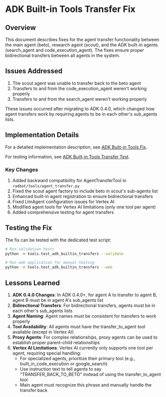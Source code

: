 # ADK Built-in Tools Transfer Fix

## Overview

This document describes fixes for the agent transfer functionality between the main agent (beto), research agent (scout), and the ADK built-in agents (search_agent and code_execution_agent). The fixes ensure proper bidirectional transfers between all agents in the system.

## Issues Addressed

1. The scout agent was unable to transfer back to the beto agent
2. Transfers to and from the code_execution_agent weren't working properly
3. Transfers to and from the search_agent weren't working properly

These issues occurred after migrating to ADK 0.4.0, which changed how agent transfers work by requiring agents to be in each other's sub_agents lists.

## Implementation Details

For a detailed implementation description, see [ADK Built-in Tools Fix](adk_builtin_tools_fix.md).

For testing information, see [ADK Built-in Tools Transfer Test](adk_builtin_tools_transfer_test.md).

### Key Changes

1. Added backward compatibility for AgentTransferTool in `radbot/tools/agent_transfer.py`
2. Fixed the scout agent factory to include beto in scout's sub-agents list
3. Enhanced built-in agent registration to ensure bidirectional transfers
4. Fixed LlmAgent configuration issues for Vertex AI
5. Modified agent tools for Vertex AI limitations (only one tool per agent)
6. Added comprehensive testing for agent transfers

## Testing the Fix

The fix can be tested with the dedicated test script:

```bash
# Run validation tests
python -m tools.test_adk_builtin_transfers --validate

# Run web application for manual testing
python -m tools.test_adk_builtin_transfers --web
```

## Lessons Learned

1. **ADK 0.4.0 Changes**: In ADK 0.4.0+, for agent A to transfer to agent B, agent B must be in agent A's sub_agents list
2. **Bidirectional Transfers**: For bidirectional transfers, agents must be in each other's sub_agents lists
3. **Agent Naming**: Agent names must be consistent for transfers to work properly
4. **Tool Availability**: All agents must have the transfer_to_agent tool available (except in Vertex AI)
5. **Proxy Agents**: For complex relationships, proxy agents can be used to establish proper parent-child relationships
6. **Vertex AI Limitations**: Vertex AI currently only supports one tool per agent, requiring special handling:
   - For specialized agents, prioritize their primary tool (e.g., built_in_code_execution or google_search)
   - Use instruction text to tell agents to say "TRANSFER_BACK_TO_BETO" instead of using the transfer_to_agent tool
   - Main agent must recognize this phrase and manually handle the transfer back
